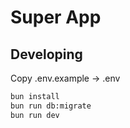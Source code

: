 # Super App

## Developing
Copy .env.example -> .env

```bash
bun install
bun run db:migrate
bun run dev
```
